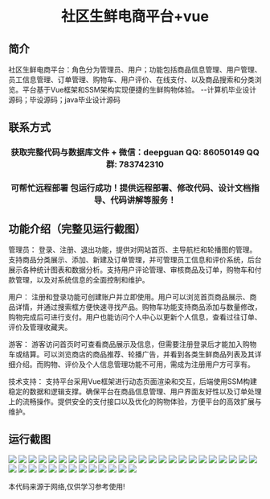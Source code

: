 <p><h1 align="center">社区生鲜电商平台+vue</h1></p>

## 简介
社区生鲜电商平台：角色分为管理员、用户；功能包括商品信息管理、用户管理、员工信息管理、订单管理、购物车、用户评价、在线支付、以及商品搜索和分类浏览。平台基于Vue框架和SSM架构实现便捷的生鲜购物体验。    --计算机毕业设计源码；毕设源码；java毕业设计源码


## 联系方式
<p><h3 align="center">获取完整代码与数据库文件 + 微信：deepguan QQ: 86050149 QQ群: 783742310</h3></p>
<p><h3 align="center">可帮忙远程部署 包运行成功！提供远程部署、修改代码、设计文档指导、代码讲解等服务！</h3></p>

## 功能介绍（完整见运行截图）
管理员： 登录、注册、退出功能，提供对网站首页、主导航栏和轮播图的管理。支持商品分类展示、添加、新建及订单管理，并可管理员工信息和评价系统，后台展示各种统计图表和数据分析。支持用户评论管理、审核商品及订单，购物车和付款管理，以及对系统信息的全面控制和维护。

用户： 注册和登录功能可创建账户并立即使用。用户可以浏览首页商品展示、商品详情，并通过搜索框方便快速寻找产品。购物车功能支持商品添加与数量修改，购物完成后可进行支付。用户也能访问个人中心以更新个人信息，查看过往订单、评价及管理收藏夹。

游客： 游客访问首页时可查看商品展示及信息，但需要注册登录后才能加入购物车或结算。可以浏览商店的商品推荐、轮播广告，并看到各类生鲜商品列表及其详细介绍。而购物、评价及个人信息管理功能不可用，需成为注册用户方可享有。

技术支持： 支持平台采用Vue框架进行动态页面渲染和交互，后端使用SSM构建稳定的数据和逻辑支撑。确保平台在商品信息管理、用户界面友好性以及订单处理上的流畅操作。提供安全的支付接口以及优化的购物体验，方便平台的高效扩展与维护。


## 运行截图
![](https://bs-1329754181.cos.ap-shanghai.myqcloud.com/ssm/CommunityFreshEcommercePlatform/img/001.jpg)
![](https://bs-1329754181.cos.ap-shanghai.myqcloud.com/ssm/CommunityFreshEcommercePlatform/img/002.jpg)
![](https://bs-1329754181.cos.ap-shanghai.myqcloud.com/ssm/CommunityFreshEcommercePlatform/img/003.jpg)
![](https://bs-1329754181.cos.ap-shanghai.myqcloud.com/ssm/CommunityFreshEcommercePlatform/img/004.jpg)
![](https://bs-1329754181.cos.ap-shanghai.myqcloud.com/ssm/CommunityFreshEcommercePlatform/img/005.jpg)
![](https://bs-1329754181.cos.ap-shanghai.myqcloud.com/ssm/CommunityFreshEcommercePlatform/img/006.jpg)
![](https://bs-1329754181.cos.ap-shanghai.myqcloud.com/ssm/CommunityFreshEcommercePlatform/img/007.jpg)
![](https://bs-1329754181.cos.ap-shanghai.myqcloud.com/ssm/CommunityFreshEcommercePlatform/img/008.jpg)
![](https://bs-1329754181.cos.ap-shanghai.myqcloud.com/ssm/CommunityFreshEcommercePlatform/img/009.jpg)
![](https://bs-1329754181.cos.ap-shanghai.myqcloud.com/ssm/CommunityFreshEcommercePlatform/img/010.jpg)
![](https://bs-1329754181.cos.ap-shanghai.myqcloud.com/ssm/CommunityFreshEcommercePlatform/img/011.jpg)
![](https://bs-1329754181.cos.ap-shanghai.myqcloud.com/ssm/CommunityFreshEcommercePlatform/img/012.jpg)
![](https://bs-1329754181.cos.ap-shanghai.myqcloud.com/ssm/CommunityFreshEcommercePlatform/img/013.jpg)
![](https://bs-1329754181.cos.ap-shanghai.myqcloud.com/ssm/CommunityFreshEcommercePlatform/img/014.jpg)
![](https://bs-1329754181.cos.ap-shanghai.myqcloud.com/ssm/CommunityFreshEcommercePlatform/img/015.jpg)
![](https://bs-1329754181.cos.ap-shanghai.myqcloud.com/ssm/CommunityFreshEcommercePlatform/img/016.jpg)
![](https://bs-1329754181.cos.ap-shanghai.myqcloud.com/ssm/CommunityFreshEcommercePlatform/img/017.jpg)
![](https://bs-1329754181.cos.ap-shanghai.myqcloud.com/ssm/CommunityFreshEcommercePlatform/img/018.jpg)
![](https://bs-1329754181.cos.ap-shanghai.myqcloud.com/ssm/CommunityFreshEcommercePlatform/img/019.jpg)
![](https://bs-1329754181.cos.ap-shanghai.myqcloud.com/ssm/CommunityFreshEcommercePlatform/img/020.jpg)
![](https://bs-1329754181.cos.ap-shanghai.myqcloud.com/ssm/CommunityFreshEcommercePlatform/img/021.jpg)
![](https://bs-1329754181.cos.ap-shanghai.myqcloud.com/ssm/CommunityFreshEcommercePlatform/img/022.jpg)
![](https://bs-1329754181.cos.ap-shanghai.myqcloud.com/ssm/CommunityFreshEcommercePlatform/img/023.jpg)
![](https://bs-1329754181.cos.ap-shanghai.myqcloud.com/ssm/CommunityFreshEcommercePlatform/img/024.jpg)
![](https://bs-1329754181.cos.ap-shanghai.myqcloud.com/ssm/CommunityFreshEcommercePlatform/img/025.jpg)
![](https://bs-1329754181.cos.ap-shanghai.myqcloud.com/ssm/CommunityFreshEcommercePlatform/img/026.jpg)
![](https://bs-1329754181.cos.ap-shanghai.myqcloud.com/ssm/CommunityFreshEcommercePlatform/img/027.jpg)
![](https://bs-1329754181.cos.ap-shanghai.myqcloud.com/ssm/CommunityFreshEcommercePlatform/img/028.jpg)
![](https://bs-1329754181.cos.ap-shanghai.myqcloud.com/ssm/CommunityFreshEcommercePlatform/img/029.jpg)
![](https://bs-1329754181.cos.ap-shanghai.myqcloud.com/ssm/CommunityFreshEcommercePlatform/img/030.jpg)
![](https://bs-1329754181.cos.ap-shanghai.myqcloud.com/ssm/CommunityFreshEcommercePlatform/img/031.jpg)
![](https://bs-1329754181.cos.ap-shanghai.myqcloud.com/ssm/CommunityFreshEcommercePlatform/img/032.jpg)
![](https://bs-1329754181.cos.ap-shanghai.myqcloud.com/ssm/CommunityFreshEcommercePlatform/img/033.jpg)
![](https://bs-1329754181.cos.ap-shanghai.myqcloud.com/ssm/CommunityFreshEcommercePlatform/img/034.jpg)
![](https://bs-1329754181.cos.ap-shanghai.myqcloud.com/ssm/CommunityFreshEcommercePlatform/img/035.jpg)
![](https://bs-1329754181.cos.ap-shanghai.myqcloud.com/ssm/CommunityFreshEcommercePlatform/img/036.jpg)
![](https://bs-1329754181.cos.ap-shanghai.myqcloud.com/ssm/CommunityFreshEcommercePlatform/img/037.jpg)
![](https://bs-1329754181.cos.ap-shanghai.myqcloud.com/ssm/CommunityFreshEcommercePlatform/img/038.jpg)

<p>本代码来源于网络,仅供学习参考使用!</p>
